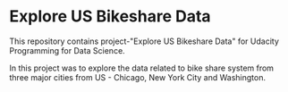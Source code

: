 # Explore US Bikeshare Data

This repository contains project-"Explore US Bikeshare Data" for Udacity Programming for Data Science.

In this project was to explore the data related to bike share system from three major cities from US - Chicago, New York City and Washington. 

